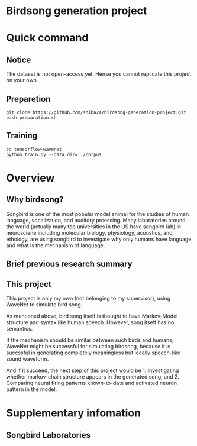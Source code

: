 Birdsong generation project
====


# Quick command 

## Notice

The dataset is not open-access yet. Hense you cannot replicate this project on your own.


## Preparetion

```
git clone https://github.com/shiba24/birdsong-generation-project.git
bash preparation.sh
```

## Training 

```
cd tensorflow-wavenet 
python train.py --data_dir=../corpus
```


# Overview

## Why birdsong?

Songbird is one of the most popular model animal for the studies of human language, vocalization, and auditory prcessing. Many laboratories around the world (actually many top universities in the US have songbird lab) in neurosciene including molecular biology, physiology, acoustics, and ethology, are using songbird to investigate why only humans have language and what is the mechanism of language.



## Brief previous research summary




## This project

This project is only my own (not belonging to my supervisor), using WaveNet to simulate bird song.

As mentioned above, bird song itself is thought to have Markov-Model structure and syntax like human speech. However, song itself has no semantics.

If the mechanism should be similar between such birds and humans, WaveNet might be successful for simulating birdsong, because it is succssful in generating completely meaningless but locally speech-like sound waveform.

And if it succeed, the next step of this project would be 1. Investigating whether markov-chain structure appears in the generated song, and 2. Comparing neural firing patterns known-to-date and activated neuron pattern in the model.




# Supplementary infomation


## Songbird Laboratories










